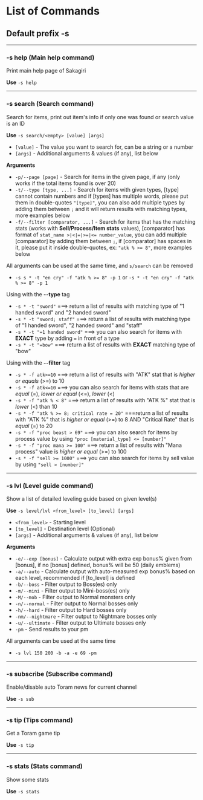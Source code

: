 # List of Commands

## Default prefix **-s**

<hr>

### -s help (Main help command)

Print main help page of Sakagiri

**Use** ``-s help``

<hr>

### -s search (Search command)
Search for items, print out item's info if only one was found or search value is an ID

**Use** ``-s search/<empty> [value] [args]``

+ `` [value] `` - The value you want to search for, can be a string or a number
+ `` [args] `` - Additional arguments & values (if any), list below

**Arguments**

+ `` -p/--page [page] `` - Search for items in the given page, if any (only works if the total items found is over 20)
+ `` -t/--type [type, ...] `` - Search for items with given types, [type] cannot contain numbers and if [types] has multiple words, please put them in double-quotes `` "[type]" ``, you can also add multiple types by adding them between `` ; `` and it will return results with matching types, more examples below
+ `` -f/--filter [comparator, ...] `` - Search for items that has the matching stats (works with **Sell/Process/Item stats** values), [comparator] has format of `` stat_name >|<|=|>=|<= number_value ``, you can add multiple [comparator] by adding them between `` ; ``, if [comparator] has spaces in it, please put it inside double-quotes, ex: `` "atk % >= 8" ``, more examples below

All arguments can be used at the same time, and ``s/search`` can be removed

+ ``-s s * -t "en cry" -f "atk % >= 8" -p 1`` or ``-s * -t "en cry" -f "atk % >= 8" -p 1``

Using with the **--type** tag

+ ``-s * -t "sword"`` ===> return a list of results with matching type of "1 handed sword" and "2 handed sword"
+ ``-s * -t "sword; staff"`` ===> return a list of results with matching type of "1 handed sword", "2 handed sword" and "staff"
+ ``-s * -t "=1 handed sword"`` ===> you can also search for items with **EXACT** type by adding ``=`` in front of a type
+ ``-s * -t "=bow"`` ===> return a list of results with **EXACT** matching type of "bow"

Using with the **--filter** tag

+ ``-s * -f atk>=10`` ===> return a list of results with "ATK" stat that is *higher or equals* (>=) to 10
+ ``-s * -f atk<=10`` ===> you can also search for items with stats that are *equal* (=), *lower or equal* (<=), *lower* (<)
+ ``-s * -f "atk % < 8"`` ===> return a list of results with "ATK %" stat that is *lower* (<) than 10
+ ``-s * -f "atk % >= 8; critical rate = 20"`` ===return a list of results with "ATK %" that is *higher or equal* (>=) to 8 AND "Critical Rate" that is *equal* (=) to 20
+ ``-s * -f "proc beast > 69"`` ===> you can also search for items by process value by using ``"proc [material_type] <= [number]"``
+ ``-s * -f "proc mana >= 100"`` ===> return a list of results with "Mana process" value is *higher or equal* (>=) to 100
+ ``-s * -f "sell >= 1000"`` ===> you can also search for items by sell value by using ``"sell > [number]"``

<hr>

### -s lvl (Level guide command)

Show a list of detailed leveling guide based on given level(s)

**Use** ``-s level/lvl <from_level> [to_level] [args]``

+ `` <from_level> `` - Starting level
+ `` [to_level] `` - Destination level (Optional)
+ `` [args] `` - Additional arguments & values (if any), list below

**Arguments**

+ `` -e/--exp [bonus] `` - Calculate output with extra exp bonus% given from [bonus], if no [bonus] defined, bonus% will be 50 (daily emblems)
+ `` -a/--auto `` - Calculate output with auto-measured exp bonus% based on each level, recommended if [to_level] is defined
+ `` -b/--boss `` - Filter output to Boss(es) only
+ `` -m/--mini `` - Filter output to Mini-boss(es) only
+ `` -M/--mob `` - Filter output to Normal monsters only
+ `` -n/--normal `` - Filter output to Normal bosses only
+ `` -h/--hard `` - Filter output to Hard bosses only
+ `` -nm/--nightmare `` - Filter output to Nightmare bosses only
+ `` -u/--ultimate `` - Filter output to Ultimate bosses only
+ `` -pm `` - Send results to your pm

All arguments can be used at the same time

+ `` -s lvl 150 200 -b -a -e 69 -pm ``

<hr>

### -s subscribe (Subscribe command)

Enable/disable auto Toram news for current channel

**Use** ``-s sub``

<hr>

### -s tip (Tips command)

Get a Toram game tip

**Use** ``-s tip``

<hr>

### -s stats (Stats command)

Show some stats

**Use** ``-s stats``
